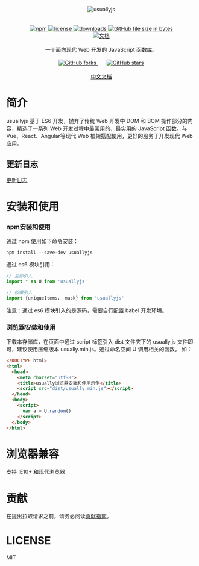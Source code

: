 
<div align=center>
<br />
<br />
<br />
<img src="https://raw.githubusercontent.com/JofunLiang/usuallyjs/dev/logo.png" alt="usuallyjs"/>
<br />
<br />
<br />
<a href="https://www.npmjs.com/package/usuallyjs">
  <img src="https://img.shields.io/npm/v/usuallyjs.svg" alt="npm"/>
</a>
<a href="https://github.com/JofunLiang/usuallyjs/blob/master/LICENSE">
  <img src="https://img.shields.io/github/license/jofunliang/usuallyjs.svg" alt="license"/>
</a>
<a href="https://www.npmjs.com/package/usuallyjs">
  <img src="https://img.shields.io/npm/dm/usuallyjs.svg" alt="downloads"/>
</a>
<a href="https://github.com/JofunLiang/usuallyjs/blob/master/dist/usually.min.js">
  <img src="https://img.shields.io/github/size/jofunliang/usuallyjs/dist/usually.min.js.svg?label=minified%20size" alt="GitHub file size in bytes"/>
</a>
<br />
<a href="https://jofunliang.github.io/usuallyjs/">
  <img src="https://img.shields.io/badge/docs-%E6%96%87%E6%A1%A3-brightgreen.svg" alt="文档"/>
</a>
<br />
<br />
一个面向现代 Web 开发的 JavaScript 函数库。
<br />
<br />
<a href="https://github.com/JofunLiang/usuallyjs">
  <img src="https://img.shields.io/github/forks/jofunliang/usuallyjs.svg?style=social" alt="GitHub forks"/>
</a>
&nbsp;&nbsp;&nbsp;&nbsp;&nbsp;
<a href="https://jofunliang.github.io/usuallyjs/">
  <img src="https://img.shields.io/github/stars/jofunliang/usuallyjs.svg?style=social" alt="GitHub stars"/>
</a>
<br />
<br />
<a href="https://jofunliang.github.io/usuallyjs/">中文文档</a>
</div>


# 简介

usuallyjs 基于 ES6 开发，抛弃了传统 Web 开发中 DOM 和 BOM 操作部分的内容，精选了一系列 Web 开发过程中最常用的、最实用的 JavaScript 函数。与 Vue、React、Angular等现代 Web 框架搭配使用，更好的服务于开发现代 Web 应用。

## 更新日志

[更新日志](./UPDATENOTES.md)

# 安装和使用

### npm安装和使用

通过 npm 使用如下命令安装：
```
npm install --save-dev usuallyjs
```

通过 es6 模块引用：
```javascript
// 全部引入
import * as U from 'usuallyjs'

// 按需引入
import {uniqueItems， mask} from 'usuallyjs'
```
注意：通过 es6 模块引入的是源码，需要自行配置 babel 开发环境。

### 浏览器安装和使用

下载本存储库，在页面中通过 script 标签引入 dist 文件夹下的 usually.js 文件即可，建议使用压缩版本 usually.min.js。通过命名空间 U 调用相关的函数。
如：
```html
<!DOCTYPE html>
<html>
  <head>
    <meta charset="utf-8">
    <title>usually浏览器安装和使用示例</title>
    <script src="dist/usually.min.js"></script>
  </head>
  <body>
    <script>
      var a = U.random()
    </script>
  </body>
</html>
```

# 浏览器兼容

支持 IE10+ 和现代浏览器

# 贡献

在提出拉取请求之前，请务必阅读[贡献指南](https://github.com/JofunLiang/usuallyjs/blob/master/CONTRIBUTING.md)。

# LICENSE

MIT
